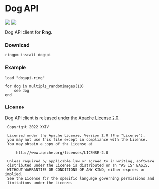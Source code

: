 # Dog API

[![](https://img.shields.io/github/v/tag/thexxiv/dogapi?label=version)](https://github.com/thexxiv/dogapi/releases/latest) [![](https://img.shields.io/github/license/thexxiv/dogapi)](https://github.com/thexxiv/dogapi/blob/main/LICENSE)

Dog API client for **Ring**.

### Download

```
ringpm install dogapi
```

### Example

```ring
load "dogapi.ring"

for dog in multiple_randomimages(10)
	see dog
end
```

### License

Dog API client is released under the [Apache License 2.0](https://github.com/thexxiv/dogapi/blob/main/LICENSE).

```
 Copyright 2022 XXIV

 Licensed under the Apache License, Version 2.0 (the "License");
 you may not use this file except in compliance with the License.
 You may obtain a copy of the License at

     http://www.apache.org/licenses/LICENSE-2.0

 Unless required by applicable law or agreed to in writing, software
 distributed under the License is distributed on an "AS IS" BASIS,
 WITHOUT WARRANTIES OR CONDITIONS OF ANY KIND, either express or implied.
 See the License for the specific language governing permissions and
 limitations under the License.
```